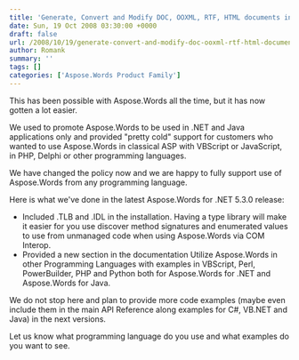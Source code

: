 ```yaml
---
title: 'Generate, Convert and Modify DOC, OOXML, RTF, HTML documents in PHP, Perl, Python, PowerBuilder, VBScript etc'
date: Sun, 19 Oct 2008 03:30:00 +0000
draft: false
url: /2008/10/19/generate-convert-and-modify-doc-ooxml-rtf-html-documents-in-php-perl-python-powerbuilder-vbscript-etc/
author: Romank
summary: ''
tags: []
categories: ['Aspose.Words Product Family']
---
```


This has been possible with Aspose.Words all the time, but it has now gotten a lot easier.

We used to promote Aspose.Words to be used in .NET and Java applications only and provided "pretty cold" support for customers who wanted to use Aspose.Words in classical ASP with VBScript or JavaScript, in PHP, Delphi or other programming languages.

We have changed the policy now and we are happy to fully support use of Aspose.Words from any programming language.

Here is what we've done in the latest Aspose.Words for .NET 5.3.0 release:

*   Included .TLB and .IDL in the installation. Having a type library will make it easier for you use discover method signatures and enumerated values to use from unmanaged code when using Aspose.Words via COM Interop.
*   Provided a new section in the documentation Utilize Aspose.Words in other Programming Languages with examples in VBScript, Perl, PowerBuilder, PHP and Python both for Aspose.Words for .NET and Aspose.Words for Java.

We do not stop here and plan to provide more code examples (maybe even include them in the main API Reference along examples for C#, VB.NET and Java) in the next versions.

Let us know what programming language do you use and what examples do you want to see.








